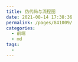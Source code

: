 ```yaml
---
title: 伪代码与流程图
date: 2021-08-14 17:38:36
permalink: /pages/841009/
categories:
  - 前端
  - md
tags:
  - 
---
```

  

